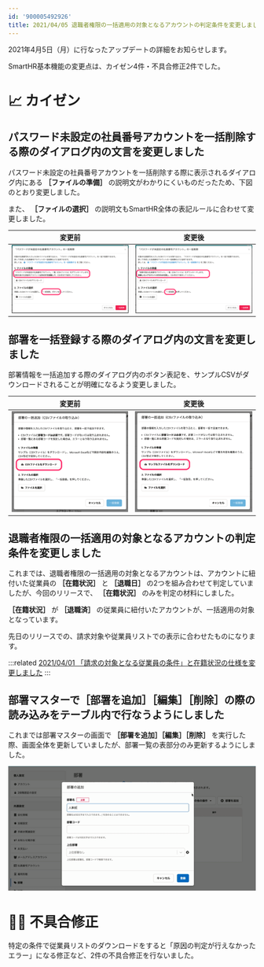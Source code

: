 ```yaml
---
id: '900005492926'
title: 2021/04/05 退職者権限の一括適用の対象となるアカウントの判定条件を変更しました 他5件
---
```

2021年4月5日（月）に行なったアップデートの詳細をお知らせします。

SmartHR基本機能の変更点は、カイゼン4件・不具合修正2件でした。

# 📈 カイゼン

## パスワード未設定の社員番号アカウントを一括削除する際のダイアログ内の文言を変更しました

パスワード未設定の社員番号アカウントを一括削除する際に表示されるダイアログ内にある **［ファイルの準備］** の説明文がわかりにくいものだったため、下図のとおり変更しました。

また、 **［ファイルの選択］** の説明文もSmartHR全体の表記ルールに合わせて変更しました。

| 変更前 | 変更後 |
| --- | --- |
| ![113243837-b5820180-92ee-11eb-88e1-0225120d8f39-2.png](./113243837-b5820180-92ee-11eb-88e1-0225120d8f39-2.png) | ![113243515-2248cc00-92ee-11eb-8d32-f6082acade16-2.png](./113243515-2248cc00-92ee-11eb-8d32-f6082acade16-2.png) |

## 部署を一括登録する際のダイアログ内の文言を変更しました

部署情報を一括追加する際のダイアログ内のボタン表記を、サンプルCSVがダウンロードされることが明確になるよう変更しました。

| 変更前 | 変更後 |
| --- | --- |
| ![upload_c7add1c655cdb464503aedc881327b8f-2.png](./upload_c7add1c655cdb464503aedc881327b8f-2.png) | ![upload_a90f6f7980f25c096607673e67239122-2.png](./upload_a90f6f7980f25c096607673e67239122-2.png) |

## 退職者権限の一括適用の対象となるアカウントの判定条件を変更しました

これまでは、退職者権限の一括適用の対象となるアカウントは、アカウントに紐付いた従業員の **［在籍状況］** と **［退職日］** の2つを組み合わせて判定していましたが、今回のリリースで、 **［在籍状況］** のみを判定の材料にしました。

 **［在籍状況］** が **［退職済］** の従業員に紐付いたアカウントが、一括適用の対象となっています。

先日のリリースでの、請求対象や従業員リストでの表示に合わせたものになります。

:::related
[2021/04/01 「請求の対象となる従業員の条件」と在籍状況の仕様を変更しました](https://knowledge.smarthr.jp/hc/ja/articles/900006408703)
:::

## 部署マスターで［部署を追加］［編集］［削除］の際の読み込みをテーブル内で行なうようにしました

これまでは部署マスターの画面で **［部署を追加］［編集］［削除］** を実行した際、画面全体を更新していましたが、部署一覧の表部分のみ更新するようにしました。

![ezgif-7-4456d8d5b889.gif](./ezgif-7-4456d8d5b889.gif)

# 👨‍⚕️ 不具合修正

特定の条件で従業員リストのダウンロードをすると「原因の判定が行えなかったエラー」になる修正など、2件の不具合修正を行ないました。
